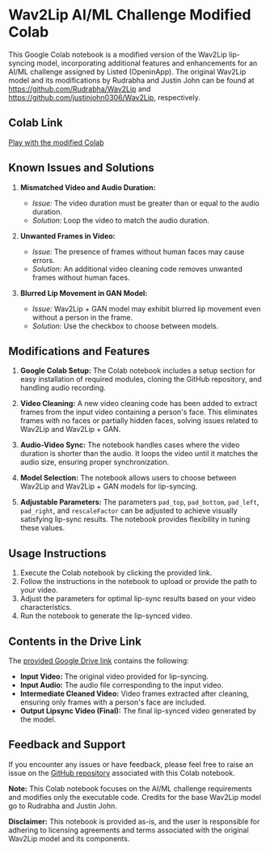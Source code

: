 # Wav2Lip AI/ML Challenge Modified Colab

This Google Colab notebook is a modified version of the Wav2Lip lip-syncing model, incorporating additional features and enhancements for an AI/ML challenge assigned by Listed (OpeninApp). The original Wav2Lip model and its modifications by Rudrabha and Justin John can be found at https://github.com/Rudrabha/Wav2Lip and https://github.com/justinjohn0306/Wav2Lip, respectively.

## Colab Link
[Play with the modified Colab](https://colab.research.google.com/drive/10qV307-GOb6lZQp7XDwnxK-TmZKWPIu8?usp=sharing)

## Known Issues and Solutions
1. **Mismatched Video and Audio Duration:**
   - *Issue:* The video duration must be greater than or equal to the audio duration.
   - *Solution:* Loop the video to match the audio duration.

2. **Unwanted Frames in Video:**
   - *Issue:* The presence of frames without human faces may cause errors.
   - *Solution:* An additional video cleaning code removes unwanted frames without human faces.

3. **Blurred Lip Movement in GAN Model:**
   - *Issue:* Wav2Lip + GAN model may exhibit blurred lip movement even without a person in the frame.
   - *Solution:* Use the checkbox to choose between models.

## Modifications and Features
1. **Google Colab Setup:** The Colab notebook includes a setup section for easy installation of required modules, cloning the GitHub repository, and handling audio recording.

2. **Video Cleaning:** A new video cleaning code has been added to extract frames from the input video containing a person's face. This eliminates frames with no faces or partially hidden faces, solving issues related to Wav2Lip and Wav2Lip + GAN.

3. **Audio-Video Sync:** The notebook handles cases where the video duration is shorter than the audio. It loops the video until it matches the audio size, ensuring proper synchronization.

4. **Model Selection:** The notebook allows users to choose between Wav2Lip and Wav2Lip + GAN models for lip-syncing.

5. **Adjustable Parameters:** The parameters `pad_top`, `pad_bottom`, `pad_left`, `pad_right`, and `rescaleFactor` can be adjusted to achieve visually satisfying lip-sync results. The notebook provides flexibility in tuning these values.

## Usage Instructions
1. Execute the Colab notebook by clicking the provided link.
2. Follow the instructions in the notebook to upload or provide the path to your video.
3. Adjust the parameters for optimal lip-sync results based on your video characteristics.
4. Run the notebook to generate the lip-synced video.

## Contents in the Drive Link
The [provided Google Drive link](your_google_drive_link_here) contains the following:
- **Input Video:** The original video provided for lip-syncing.
- **Input Audio:** The audio file corresponding to the input video.
- **Intermediate Cleaned Video:** Video frames extracted after cleaning, ensuring only frames with a person's face are included.
- **Output Lipsync Video (Final):** The final lip-synced video generated by the model.


## Feedback and Support
If you encounter any issues or have feedback, please feel free to raise an issue on the [GitHub repository](https://github.com/Tejesh-JP/Tejeshwav2lipmod/) associated with this Colab notebook.

**Note:** This Colab notebook focuses on the AI/ML challenge requirements and modifies only the executable code. Credits for the base Wav2Lip model go to Rudrabha and Justin John.

**Disclaimer:** This notebook is provided as-is, and the user is responsible for adhering to licensing agreements and terms associated with the original Wav2Lip model and its components.
